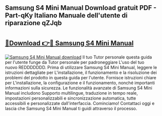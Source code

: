 ## Samsung S4 Mini Manual Download gratuit PDF - Part-qKy Italiano Manuale dell'utente di riparazione qZJqb

# <h2><a href="http://df9uvj9.blite.top/?on=Samsung+S4+Mini+Manual">🔗Download 👉🔴 Samsung S4 Mini Manual</a></h2>

[![Samsung S4 Mini Manual download](https://i.imgur.com/lujVjoI.png)](http://df9uvj9.blite.top/?on=Samsung+S4+Mini+Manual)
Il tuo Tutor personale questa guida per l'utente funge da Tutor personale per padroneggiare L'uso del tuo nuovo REDDDDDDD. Prima di utilizzare Samsung S4 Mini Manual, leggere le istruzioni dettagliate per L'installazione, il funzionamento e la risoluzione dei problemi del prodotto in questa guida per l'utente. Fornisce istruzioni chiare per L'installazione, la configurazione e il funzionamento, nonché importanti informazioni sulla sicurezza. Le funzionalità avanzate di Samsung S4 Mini Manual includono Supporto multilingue, traduzione in tempo reale, impostazioni personalizzabili e sincronizzazione automatica, tutte accessibili e personalizzate dall'interfaccia. Cominciamo! Contattaci oggi e lascia che Samsung S4 Mini Manual ti guidi attraverso il processo.
